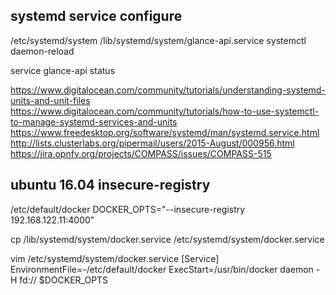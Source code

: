 ## systemd service configure

/etc/systemd/system
/lib/systemd/system/glance-api.service
systemctl daemon-reload

service glance-api status

https://www.digitalocean.com/community/tutorials/understanding-systemd-units-and-unit-files
https://www.digitalocean.com/community/tutorials/how-to-use-systemctl-to-manage-systemd-services-and-units
https://www.freedesktop.org/software/systemd/man/systemd.service.html
http://lists.clusterlabs.org/pipermail/users/2015-August/000956.html
https://jira.opnfv.org/projects/COMPASS/issues/COMPASS-515


## ubuntu 16.04 insecure-registry

/etc/default/docker
DOCKER_OPTS="--insecure-registry 192.168.122.11:4000"

cp /lib/systemd/system/docker.service /etc/systemd/system/docker.service

vim /etc/systemd/system/docker.service
[Service]
EnvironmentFile=-/etc/default/docker
ExecStart=/usr/bin/docker daemon -H fd:// $DOCKER_OPTS
